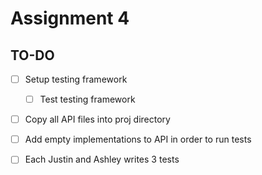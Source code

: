 # Assignment 4
## TO-DO
 - [ ] Setup testing framework
   - [ ] Test testing framework
 - [ ] Copy all API files into proj directory
 - [ ] Add empty implementations to API in order to run tests
 - [ ] Each Justin and Ashley writes 3 tests
  
